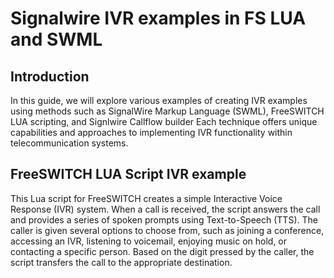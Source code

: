 # Signalwire  IVR examples in FS LUA and SWML
## Introduction
In this guide, we will explore various examples of creating  IVR examples using methods such as SignalWire Markup Language (SWML), FreeSWITCH LUA scripting, and Signlwire Callflow builder Each technique offers unique capabilities and approaches to implementing IVR functionality within telecommunication systems.

## FreeSWITCH LUA Script IVR example 
This Lua script for FreeSWITCH creates a simple Interactive Voice Response (IVR) system. When a call is received, the script answers the call and provides a series of spoken prompts using Text-to-Speech (TTS). The caller is given several options to choose from, such as joining a conference, accessing an IVR, listening to voicemail, enjoying music on hold, or contacting a specific person. Based on the digit pressed by the caller, the script transfers the call to the appropriate destination.


